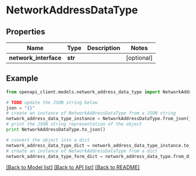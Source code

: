 # NetworkAddressDataType


## Properties
Name | Type | Description | Notes
------------ | ------------- | ------------- | -------------
**network_interface** | **str** |  | [optional] 

## Example

```python
from openapi_client.models.network_address_data_type import NetworkAddressDataType

# TODO update the JSON string below
json = "{}"
# create an instance of NetworkAddressDataType from a JSON string
network_address_data_type_instance = NetworkAddressDataType.from_json(json)
# print the JSON string representation of the object
print NetworkAddressDataType.to_json()

# convert the object into a dict
network_address_data_type_dict = network_address_data_type_instance.to_dict()
# create an instance of NetworkAddressDataType from a dict
network_address_data_type_form_dict = network_address_data_type.from_dict(network_address_data_type_dict)
```
[[Back to Model list]](../README.md#documentation-for-models) [[Back to API list]](../README.md#documentation-for-api-endpoints) [[Back to README]](../README.md)



